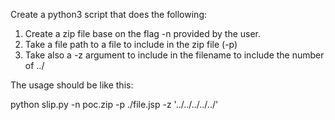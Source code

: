 Create a python3 script that does the following: 

1. Create a zip file base on the flag -n provided by the user. 
2. Take a file path to a file to include in the zip file (-p) 
3. Take also a -z argument to include in the filename to include the number of ../

The usage should be like this: 

python slip.py -n poc.zip -p ./file.jsp -z '../../../../../'
